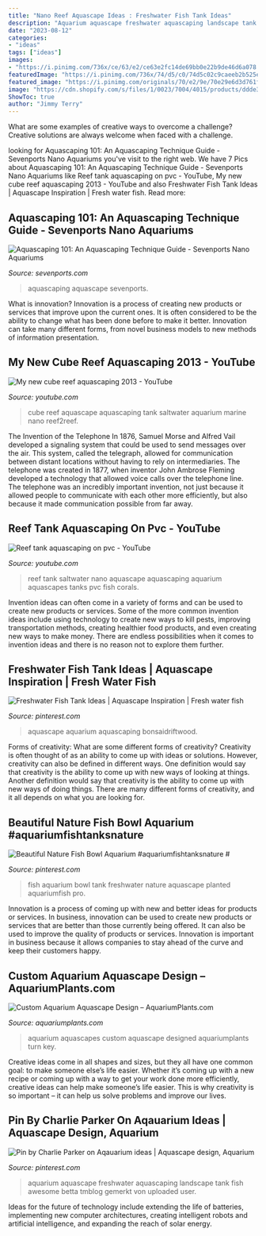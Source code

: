```yaml
---
title: "Nano Reef Aquascape Ideas : Freshwater Fish Tank Ideas"
description: "Aquarium aquascape freshwater aquascaping landscape tank fish awesome betta tmblog gemerkt von uploaded user"
date: "2023-08-12"
categories:
- "ideas"
tags: ["ideas"]
images:
- "https://i.pinimg.com/736x/ce/63/e2/ce63e2fc14de69bb0e22b9de46d6a078.jpg"
featuredImage: "https://i.pinimg.com/736x/74/d5/c0/74d5c02c9caeeb2b525eeaf1846e0049.jpg"
featured_image: "https://i.pinimg.com/originals/70/e2/9e/70e29e6d3d761f071ed5e482affb986b.jpg"
image: "https://cdn.shopify.com/s/files/1/0023/7004/4015/products/ddde3a22a600b4bdfda705a9e220a12d_1024x1024.jpg?v=1534615241"
ShowToc: true
author: "Jimmy Terry"
---
```



What are some examples of creative ways to overcome a challenge?
Creative solutions are always welcome when faced with a challenge.

	

		
looking for Aquascaping 101: An Aquascaping Technique Guide - Sevenports Nano Aquariums you've visit to the right web. We have 7 Pics about Aquascaping 101: An Aquascaping Technique Guide - Sevenports Nano Aquariums like Reef tank aquascaping on pvc - YouTube, My new cube reef aquascaping 2013 - YouTube and also Freshwater Fish Tank Ideas | Aquascape Inspiration | Fresh water fish. Read more:
		
    
## Aquascaping 101: An Aquascaping Technique Guide - Sevenports Nano Aquariums

<img loading=lazy src="https://sevenports.com/wp-content/uploads/nature-aq-2.jpg" onerror="this.onerror=null;this.src='https://tse3.mm.bing.net/th?id=OIP.WV8hSO1s2YqY3T1KsBXJfwHaGa&amp;pid=15.1';" alt="Aquascaping 101: An Aquascaping Technique Guide - Sevenports Nano Aquariums">

_Source: sevenports.com_

>aquascaping aquascape sevenports. 

	

What is innovation?
Innovation is a process of creating new products or services that improve upon the current ones. It is often considered to be the ability to change what has been done before to make it better. Innovation can take many different forms, from novel business models to new methods of information presentation.

    
## My New Cube Reef Aquascaping 2013 - YouTube

<img loading=lazy src="https://i.ytimg.com/vi/y8LJ2Jq92oc/maxresdefault.jpg" onerror="this.onerror=null;this.src='https://tse4.mm.bing.net/th?id=OIP.TVYSPshcSxgrim-hq3zRQwHaEK&amp;pid=15.1';" alt="My new cube reef aquascaping 2013 - YouTube">

_Source: youtube.com_

>cube reef aquascape aquascaping tank saltwater aquarium marine nano reef2reef. 

	

The Invention of the Telephone
In 1876, Samuel Morse and Alfred Vail developed a signaling system that could be used to send messages over the air. This system, called the telegraph, allowed for communication between distant locations without having to rely on intermediaries. The telephone was created in 1877, when inventor John Ambrose Fleming developed a technology that allowed voice calls over the telephone line. The telephone was an incredibly important invention, not just because it allowed people to communicate with each other more efficiently, but also because it made communication possible from far away.

    
## Reef Tank Aquascaping On Pvc - YouTube

<img loading=lazy src="https://i.ytimg.com/vi/ZN882xi7TY8/maxresdefault.jpg" onerror="this.onerror=null;this.src='https://tse1.mm.bing.net/th?id=OIP.ItlcrXWKj8p5GjRVGXGyRAHaEK&amp;pid=15.1';" alt="Reef tank aquascaping on pvc - YouTube">

_Source: youtube.com_

>reef tank saltwater nano aquascape aquascaping aquarium aquascapes tanks pvc fish corals. 

	

Invention ideas can often come in a variety of forms and can be used to create new products or services. Some of the more common invention ideas include using technology to create new ways to kill pests, improving transportation methods, creating healthier food products, and even creating new ways to make money. There are endless possibilities when it comes to invention ideas and there is no reason not to explore them further.

    
## Freshwater Fish Tank Ideas | Aquascape Inspiration | Fresh Water Fish

<img loading=lazy src="https://i.pinimg.com/736x/74/d5/c0/74d5c02c9caeeb2b525eeaf1846e0049.jpg" onerror="this.onerror=null;this.src='https://tse2.mm.bing.net/th?id=OIP.ouWTwePlQGunIXb2qmR1BAHaHa&amp;pid=15.1';" alt="Freshwater Fish Tank Ideas | Aquascape Inspiration | Fresh water fish">

_Source: pinterest.com_

>aquascape aquarium aquascaping bonsaidriftwood. 

	

Forms of creativity: What are some different forms of creativity?
Creativity is often thought of as an ability to come up with ideas or solutions. However, creativity can also be defined in different ways. One definition would say that creativity is the ability to come up with new ways of looking at things. Another definition would say that creativity is the ability to come up with new ways of doing things. There are many different forms of creativity, and it all depends on what you are looking for.

    
## Beautiful Nature Fish Bowl Aquarium #aquariumfishtanksnature #

<img loading=lazy src="https://i.pinimg.com/736x/ce/63/e2/ce63e2fc14de69bb0e22b9de46d6a078.jpg" onerror="this.onerror=null;this.src='https://tse3.mm.bing.net/th?id=OIP.aSg0wRMkCbDqWA7jAoHOYgHaHa&amp;pid=15.1';" alt="Beautiful Nature Fish Bowl Aquarium #aquariumfishtanksnature #">

_Source: pinterest.com_

>fish aquarium bowl tank freshwater nature aquascape planted aquariumfish pro. 

	

Innovation is a process of coming up with new and better ideas for products or services. In business, innovation can be used to create new products or services that are better than those currently being offered. It can also be used to improve the quality of products or services. Innovation is important in business because it allows companies to stay ahead of the curve and keep their customers happy.

    
## Custom Aquarium Aquascape Design – AquariumPlants.com

<img loading=lazy src="https://cdn.shopify.com/s/files/1/0023/7004/4015/products/ddde3a22a600b4bdfda705a9e220a12d_1024x1024.jpg?v=1534615241" onerror="this.onerror=null;this.src='https://tse2.mm.bing.net/th?id=OIP.quNw1-He2ENNyzEVqHQnUQHaE8&amp;pid=15.1';" alt="Custom Aquarium Aquascape Design – AquariumPlants.com">

_Source: aquariumplants.com_

>aquarium aquascapes custom aquascape designed aquariumplants turn key. 

	

Creative ideas come in all shapes and sizes, but they all have one common goal: to make someone else’s life easier. Whether it’s coming up with a new recipe or coming up with a way to get your work done more efficiently, creative ideas can help make someone’s life easier. This is why creativity is so important – it can help us solve problems and improve our lives.

    
## Pin By Charlie Parker On Aqauarium Ideas | Aquascape Design, Aquarium

<img loading=lazy src="https://i.pinimg.com/originals/70/e2/9e/70e29e6d3d761f071ed5e482affb986b.jpg" onerror="this.onerror=null;this.src='https://tse3.mm.bing.net/th?id=OIP._x8tWVfMNf68eS_xTqWa6wHaJ4&amp;pid=15.1';" alt="Pin by Charlie Parker on Aqauarium ideas | Aquascape design, Aquarium">

_Source: pinterest.com_

>aquarium aquascape freshwater aquascaping landscape tank fish awesome betta tmblog gemerkt von uploaded user. 

	

Ideas for the future of technology include extending the life of batteries, implementing new computer architectures, creating intelligent robots and artificial intelligence, and expanding the reach of solar energy.

